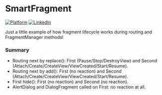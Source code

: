 # SmartFragment

[![Platform](https://img.shields.io/badge/platform-android-green.svg)](http://developer.android.com/index.html)
[![LinkedIn](https://img.shields.io/badge/LinkedIn-Alesh-blue)](https://www.linkedin.com/in/dmitry-aleshkov)

Just a little example of how fragment lifecycle works during routing and FragmentManager methods! 

### Summary

* Routing next by replace(): First (Pause/Stop/DestroyView) and Second (Attach/Create/CreateView/ViewCreated/Start/Resume).
* Routing next by add(): First (no reaction) and Second (Attach/Create/CreateView/ViewCreated/Start/Resume).
* First hide(): First (no reaction) and Second (no reaction).
* AlertDialog and DialogFragment called on First: no reaction at all.
